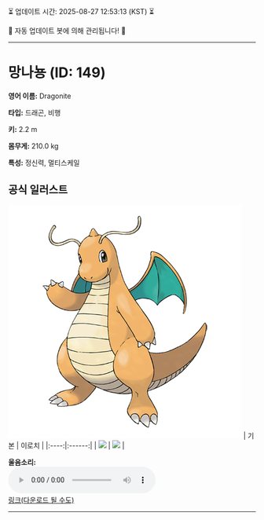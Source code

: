
⏳ 업데이트 시간: 2025-08-27 12:53:13 (KST) ⏳

🤖 자동 업데이트 봇에 의해 관리됩니다! 🤖

---

# 망나뇽 (ID: 149)
**영어 이름:** Dragonite

**타입:** 드래곤, 비행

**키:** 2.2 m

**몸무게:** 210.0 kg

**특성:** 정신력, 멀티스케일

## 공식 일러스트
![](https://raw.githubusercontent.com/PokeAPI/sprites/master/sprites/pokemon/other/official-artwork/149.png)
| 기본 | 이로치 |
|:----:|:------:|
| <img src="http://play.pokemonshowdown.com/sprites/ani/dragonite.gif" width="200"> | <img src="http://play.pokemonshowdown.com/sprites/ani-shiny/dragonite.gif" width="200"> |

**울음소리:**<br><audio controls src="https://raw.githubusercontent.com/PokeAPI/cries/main/cries/pokemon/latest/149.ogg"></audio><br> [링크(다운로드 될 수도)](https://raw.githubusercontent.com/PokeAPI/cries/main/cries/pokemon/latest/149.ogg)


---
